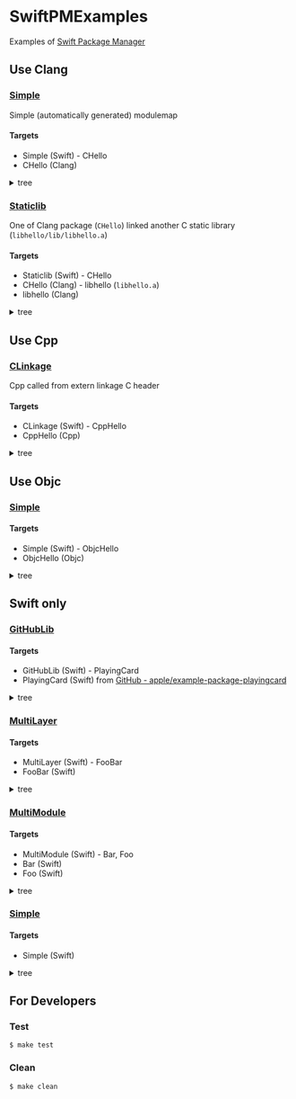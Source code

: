 # SwiftPMExamples

Examples of [Swift Package Manager](https://github.com/apple/swift-package-manager)

## Use Clang

### [Simple](https://github.com/YutoMizutani/SwiftPMExamples/tree/master/SwiftCallC/Simple)

Simple (automatically generated) modulemap

#### Targets

- Simple (Swift) - CHello
- CHello (Clang)

<details><summary>tree</summary>
<p>

```
.
├── Sources
│   ├── CHello
│   │   └── include
│   └── Simple
└── Tests
    └── SimpleTests
```

</p>
</details>

### [Staticlib](https://github.com/YutoMizutani/SwiftPMExamples/tree/master/SwiftCallC/Staticlib)

One of Clang package (`CHello`) linked another C static library (`libhello/lib/libhello.a`)

#### Targets

- Staticlib (Swift) - CHello
- CHello (Clang) - libhello (`libhello.a`)
- libhello (Clang)

<details><summary>tree</summary>
<p>

```
.
├── Sources
│   ├── CHello
│   │   ├── include
│   │   └── src
│   ├── Staticlib
│   └── libhello
│       ├── bin
│       ├── example
│       ├── include
│       ├── lib
│       ├── src
│       └── tmp
└── Tests
    └── StaticlibTests
```

</p>
</details>

## Use Cpp

### [CLinkage](https://github.com/YutoMizutani/SwiftPMExamples/tree/master/SwiftCallCpp/CLinkage)

Cpp called from extern linkage C header

#### Targets

- CLinkage (Swift) - CppHello
- CppHello (Cpp)

<details><summary>tree</summary>
<p>

```
.
├── Sources
│   ├── CLinkage
│   └── CppHello
│       └── include
└── Tests
    └── CLinkageTests
```

</p>
</details>

## Use Objc

### [Simple](https://github.com/YutoMizutani/SwiftPMExamples/tree/master/SwiftCallObjc/Simple)

#### Targets

- Simple (Swift) - ObjcHello
- ObjcHello (Objc)

<details><summary>tree</summary>
<p>

```
.
├── Sources
│   ├── ObjcHello
│   │   └── include
│   └── Simple
└── Tests
    └── SimpleTests
```

</p>
</details>

## Swift only

### [GitHubLib](https://github.com/YutoMizutani/SwiftPMExamples/tree/master/SwiftOnly/GitHubLib)

#### Targets

- GitHubLib (Swift) - PlayingCard
- PlayingCard (Swift) from [GitHub - apple/example-package-playingcard](https://github.com/apple/example-package-playingcard)

<details><summary>tree</summary>
<p>

```
.
├── Sources
│   └── GitHubLib
└── Tests
    └── GitHubLibTests
```

</p>
</details>

### [MultiLayer](https://github.com/YutoMizutani/SwiftPMExamples/tree/master/SwiftOnly/MultiLayer)

#### Targets

- MultiLayer (Swift) - FooBar
- FooBar (Swift)

<details><summary>tree</summary>
<p>

```
.
├── Sources
│   ├── FooBar
│   │   ├── Sources
│   │   │   ├── Bar
│   │   │   ├── Foo
│   │   │   └── FooBar
│   │   └── Tests
│   │       └── FooBarTests
│   └── MultiLayer
└── Tests
    └── MultiLayerTests
```

</p>
</details>

### [MultiModule](https://github.com/YutoMizutani/SwiftPMExamples/tree/master/SwiftOnly/MultiModule)

#### Targets

- MultiModule (Swift) - Bar, Foo
- Bar (Swift)
- Foo (Swift)

<details><summary>tree</summary>
<p>

```
.
├── Sources
│   ├── Bar
│   ├── Foo
│   └── MultiModule
└── Tests
    └── MultiModuleTests
```

</p>
</details>

### [Simple](https://github.com/YutoMizutani/SwiftPMExamples/tree/master/SwiftOnly/Simple)

#### Targets

- Simple (Swift)

<details><summary>tree</summary>
<p>

```
.
├── Sources
│   └── Simple
└── Tests
    └── SimpleTests
```

</p>
</details>

## For Developers

### Test

```
$ make test
```

### Clean

```
$ make clean
```